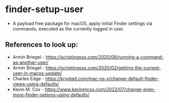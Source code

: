 # finder-setup-user

- A payload free package for macOS, apply initial Finder settings via commands, executed as the currently logged in user.

## References to look up:

- Armin Briegel - https://scriptingosx.com/2020/08/running-a-command-as-another-user/
- Armin Briegel - https://scriptingosx.com/2020/02/getting-the-current-user-in-macos-update/
- Charles Edge - https://krypted.com/mac-os-x/change-default-finder-views-using-defaults/
- Kevin M. Cox - https://www.kevinmcox.com/2022/07/change-even-more-finder-options-using-defaults/
